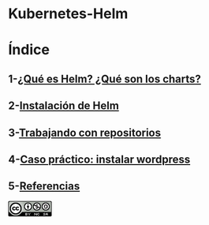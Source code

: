 # Kubernetes-Helm

# Índice
## 1-[¿Qué es Helm? ¿Qué son los charts?](https://github.com/anamontejo95/Kubernetes-Helm/blob/main/archivos/helmycharts.md)
## 2-[Instalación de Helm](https://github.com/anamontejo95/Kubernetes-Helm/blob/main/archivos/instalacion.md)
## 3-[Trabajando con repositorios](https://github.com/anamontejo95/Kubernetes-Helm/blob/main/archivos/repositorios.md)
## 4-[Caso práctico: instalar wordpress](https://github.com/anamontejo95/Kubernetes-Helm/blob/main/casopractico.md)
## 5-[Referencias](https://github.com/anamontejo95/Kubernetes-Helm/blob/main/archivos/referencias.md)  
![a](https://github.com/anamontejo95/Kubernetes-Helm/blob/main/imagenes/licencia.png)
